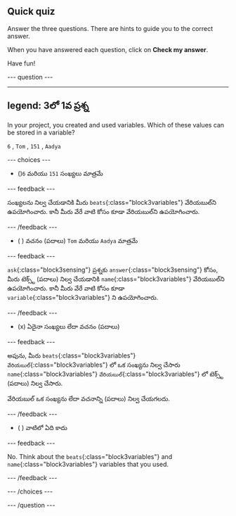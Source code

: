 ## Quick quiz

Answer the three questions. There are hints to guide you to the correct answer.

When you have answered each question, click on **Check my answer**.

Have fun!

--- question ---

---
legend: 3లో 1వ ప్రశ్న
---

In your project, you created and used variables. Which of these values can be stored in a variable?

`6` , `Tom` , `151` , `Aadya`

--- choices ---

- ()`6` మరియు `151` సంఖ్యలు మాత్రమే

 --- feedback ---

 సంఖ్యలను నిల్వ చేయడానికి మీరు `beats`{:class="block3variables"} వేరియబుల్‌ని ఉపయోగించారు. కానీ మీరు వేరే వాటి కోసం కూడా వేరియబుల్‌ని ఉపయోగించారు.

 --- /feedback ---

- ( ) వచనం (పదాలు) `Tom` మరియు `Aadya` మాత్రమే

 --- feedback ---

 `ask`{:class="block3sensing"} ప్రశ్నకు `answer`{:class="block3sensing"} కోసం, మీరు టెక్స్ట్ (పదాలు) నిల్వ చేయడానికి `name`{:class="block3variables"} వేరియబుల్‌ని ఉపయోగించారు. కానీ మీరు వేరే వాటి కోసం కూడా `variable`{:class="block3variables"} ని ఉపయోగించారు.

 --- /feedback ---

- (x) ఏదైనా సంఖ్యలు లేదా వచనం (పదాలు)

 --- feedback ---

 అపును, మీరు `beats`{:class="block3variables"} `వేరియబుల్`{:class="block3variables"} లో ఒక సంఖ్యను నిల్వ చేసారు `name`{:class="block3variables"} `వేరియబుల్`{:class="block3variables"} లో టెక్స్ట్ (పదాలు) నిల్వ చేసారు.

 వేరియబుల్ ఒక సంఖ్యను లేదా వచనాన్ని (పదాలు) నిల్వ చేయగలదు.

 --- /feedback ---

- ( ) వాటిలో ఏది కాదు

 --- feedback ---

No. Think about the `beats`{:class="block3variables"} and `name`{:class="block3variables"} variables that you used.

 --- /feedback ---

--- /choices ---

--- /question ---
